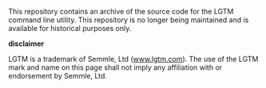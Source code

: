 This repository contains an archive of the source code for the LGTM command line utility. This repository is no longer being maintained and is available for historical purposes only.

__disclaimer__

LGTM is a trademark of Semmle, Ltd (www.lgtm.com). The use of the LGTM mark and name on this page shall not imply any affiliation with or endorsement by Semmle, Ltd.
